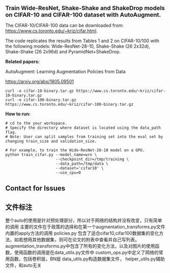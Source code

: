 <font size=4><b>Train Wide-ResNet, Shake-Shake and ShakeDrop models on CIFAR-10
and CIFAR-100 dataset with AutoAugment.</b></font>

The CIFAR-10/CIFAR-100 data can be downloaded from:
https://www.cs.toronto.edu/~kriz/cifar.html.

The code replicates the results from Tables 1 and 2 on CIFAR-10/100 with the
following models: Wide-ResNet-28-10, Shake-Shake (26 2x32d), Shake-Shake (26
2x96d) and PyramidNet+ShakeDrop.

<b>Related papers:</b>

AutoAugment: Learning Augmentation Policies from Data

https://arxiv.org/abs/1805.09501



```shell
curl -o cifar-10-binary.tar.gz https://www.cs.toronto.edu/~kriz/cifar-10-binary.tar.gz
curl -o cifar-100-binary.tar.gz https://www.cs.toronto.edu/~kriz/cifar-100-binary.tar.gz
```

<b>How to run:</b>

```shell
# cd to the your workspace.
# Specify the directory where dataset is located using the data_path flag.
# Note: User can split samples from training set into the eval set by changing train_size and validation_size.

# For example, to train the Wide-ResNet-28-10 model on a GPU.
python train_cifar.py --model_name=wrn \
                      --checkpoint_dir=/tmp/training \
                      --data_path=/tmp/data \
                      --dataset='cifar10' \
                      --use_cpu=0
```

## Contact for Issues



## 文件标注
整个auto的使用是针对预处理部分，所以对于网络的结构并没有改变，只有简单的调用
主要的文件在于政策的选择和在第一个augmentation_transforms.py文件内置的apply方法的调用
policies.py 包含了适合cifar10,cifar100数据集的变化方法，如若想用其他数据集，则可在论文的附表中查看并自己写列表。
augmentation_transforms.py中包含了所有的变化方法，以及对图片的使用函数，使用函数的调用是在data_utils.py文件中
custom_ops.py中定义了网络的常用函数，包括卷积层，BN层
data_utils.py构造数据集文件，
helper_utils.py辅助文件，和auto无关

